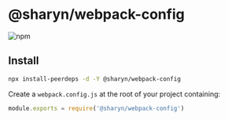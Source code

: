 # @sharyn/webpack-config

![npm](https://img.shields.io/npm/v/@sharyn/webpack-config.svg)

## Install

```bash
npx install-peerdeps -d -Y @sharyn/webpack-config
```

Create a `webpack.config.js` at the root of your project containing:

```js
module.exports = require('@sharyn/webpack-config')
```
